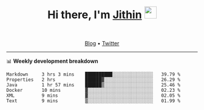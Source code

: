 <h1 align="center">Hi there, I'm <a href="https://jithset.github.io/" target="_blank">Jithin</a> <img
src="https://github.com/blackcater/blackcater/raw/main/images/Hi.gif" height="32" /></h1>

<br />

<p align="center">
  <a href="https://jithset.github.io">Blog</a> •
  <a href="https://twitter.com/jithset">Twitter</a>
</p>

---

📊 **Weekly development breakdown**

<!--START_SECTION:waka-->

```text
Markdown     3 hrs 3 mins    ██████████░░░░░░░░░░░░░░░   39.79 %
Properties   2 hrs           ██████▓░░░░░░░░░░░░░░░░░░   26.29 %
Java         1 hr 57 mins    ██████▒░░░░░░░░░░░░░░░░░░   25.46 %
Docker       10 mins         ▓░░░░░░░░░░░░░░░░░░░░░░░░   02.23 %
XML          9 mins          ▓░░░░░░░░░░░░░░░░░░░░░░░░   02.05 %
Text         9 mins          ▒░░░░░░░░░░░░░░░░░░░░░░░░   01.99 %
```

<!--END_SECTION:waka-->

